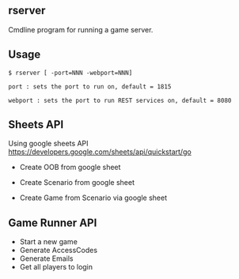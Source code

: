 ## rserver

Cmdline program for running a game server.

## Usage

```
$ rserver [ -port=NNN -webport=NNN]

port : sets the port to run on, default = 1815

webport : sets the port to run REST services on, default = 8080

```

## Sheets API 

Using google sheets API
https://developers.google.com/sheets/api/quickstart/go

- Create OOB from google sheet

- Create Scenario from google sheet

- Create Game from Scenario via google sheet

## Game Runner API

- Start a new game
- Generate AccessCodes
- Generate Emails
- Get all players to login



